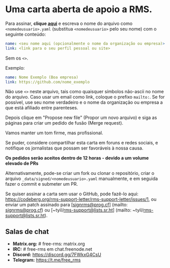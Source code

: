 # Uma carta aberta de apoio a RMS.

Para assinar, **clique [aqui](https://github.com/rms-support-letter/rms-support-letter.github.io/new/master/_data/signed)** e escreva o nome do arquivo como `<nomedeusuario>.yaml` (substitua `<nomedeusuario>` pelo seu nome) com o seguinte conteúdo:

```yaml
name: <seu nome aqui (opcionalmente o nome da organização ou empresa)>
link: <link para o seu perfil pessoal ou site>
```

Sem os `<>`.

Exemplo:
```yaml
name: Nome Exemplo (Boa empresa)
link: https://github.com/nome_exemplo
```

Não use `<>` neste arquivo, tais como quaisquer símbolos não-ascii no nome do arquivo.
Caso usar um email como link, coloque o prefixo `mailto:`.
Se for possível, use seu nome verdadeiro e o nome da organização ou empresa a que está afiliado entre parenteses.

Depois clique em "Propose new file" (Propor um novo arquivo) e siga as páginas para criar um pedido de fusão (Merge request).

Vamos manter um tom firme, mas profissional.

Se puder, considere compartilhar esta carta em foruns e redes sociais, e notifique os jornalistas que possam ser favoráveis à nossa causa.

**Os pedidos serão aceitos dentro de 12 horas - devido a um volume elevado de PRs**

Alternativamente, pode-se criar um fork ou clonar o repositório, criar o arquivo `_data/signed/<nomedeusuario>.yaml` manualmente, e em seguida fazer o commit e submeter um PR.

Se quiser assinar a carta sem usar o GitHub, pode fazê-lo aqui: https://codeberg.org/rms-support-letter/rms-support-letter/issues/1,
ou enviar um patch assinado para [signrms@prog.cf] (mailto: signrms@prog.cf) ou [~tyil/rms-support@lists.sr.ht] (mailto: ~tyil/rms-support@lists.sr.ht).

## Salas de chat

- **Matrix.org:** # free-rms: matrix.org
- **IRC:** # free-rms em chat.freenode.net
- **Discord:** https://discord.gg/7FWkxG4CsU
- **Telegram:** https://t.me/free_rms 

